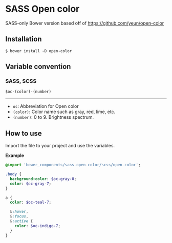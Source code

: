 # SASS Open color

SASS-only Bower version based off of https://github.com/yeun/open-color

## Installation

```
$ bower install -D open-color
```

## Variable convention

### SASS, SCSS

```sass
$oc-(color)-(number)
```

---

- `oc`:  Abbreviation for Open color
- `(color)`: Color name such as gray, red, lime, etc.
- `(number)`: 0 to 9. Brightness spectrum.


## How to use

Import the file to your project and use the variables.

**Example**

```sass
@import 'bower_components/sass-open-color/scss/open-color';

.body {
  background-color: $oc-gray-0;
  color: $oc-gray-7;
}

a {
  color: $oc-teal-7;

  &:hover,
  &:focus,
  &:active {
    color: $oc-indigo-7;
  }
}
```
